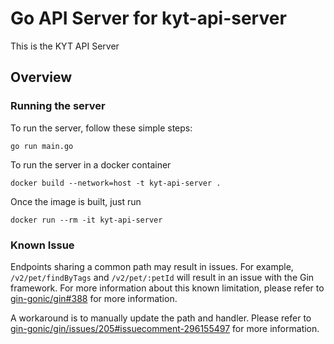 # Go API Server for kyt-api-server

This is the KYT API Server

## Overview

### Running the server

To run the server, follow these simple steps:

```
go run main.go
```

To run the server in a docker container
```
docker build --network=host -t kyt-api-server .
```

Once the image is built, just run
```
docker run --rm -it kyt-api-server
```

### Known Issue

Endpoints sharing a common path may result in issues. For example, `/v2/pet/findByTags` and `/v2/pet/:petId` will result in an issue with the Gin framework. For more information about this known limitation, please refer to [gin-gonic/gin#388](https://github.com/gin-gonic/gin/issues/388) for more information.

A workaround is to manually update the path and handler. Please refer to [gin-gonic/gin/issues/205#issuecomment-296155497](https://github.com/gin-gonic/gin/issues/205#issuecomment-296155497) for more information.
